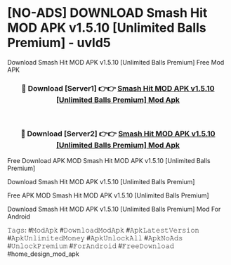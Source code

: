# [NO-ADS] DOWNLOAD Smash Hit MOD APK v1.5.10 [Unlimited Balls Premium] - uvld5
Download Smash Hit MOD APK v1.5.10 [Unlimited Balls Premium] Free Mod APK

<div align="center">
<h3>🔴 Download [Server1] 👉👉 <a href="https://apk-comot.site?title=Smash_Hit_MOD_APK_v1.5.10_[Unlimited_Balls_Premium]">Smash Hit MOD APK v1.5.10 [Unlimited Balls Premium] Mod Apk</a></h3><br>

<h3>🔴 Download [Server2] 👉👉 <a href="https://apk-comot.site?title=Smash_Hit_MOD_APK_v1.5.10_[Unlimited_Balls_Premium]">Smash Hit MOD APK v1.5.10 [Unlimited Balls Premium] Mod Apk</a></h3>
</div>


Free Download APK MOD Smash Hit MOD APK v1.5.10 [Unlimited Balls Premium]

Download Smash Hit MOD APK v1.5.10 [Unlimited Balls Premium] 

Free APK MOD Smash Hit MOD APK v1.5.10 [Unlimited Balls Premium] 

Download Smash Hit MOD APK v1.5.10 [Unlimited Balls Premium] Mod For Android

𝚃𝚊𝚐𝚜: #𝙼𝚘𝚍𝙰𝚙𝚔 #𝙳𝚘𝚠𝚗𝚕𝚘𝚊𝚍𝙼𝚘𝚍𝙰𝚙𝚔 #𝙰𝚙𝚔𝙻𝚊𝚝𝚎𝚜𝚝𝚅𝚎𝚛𝚜𝚒𝚘𝚗 #𝙰𝚙𝚔𝚄𝚗𝚕𝚒𝚖𝚒𝚝𝚎𝚍𝙼𝚘𝚗𝚎𝚢 #𝙰𝚙𝚔𝚄𝚗𝚕𝚘𝚌𝚔𝙰𝚕𝚕 #𝙰𝚙𝚔𝙽𝚘𝙰𝚍𝚜 #𝚄𝚗𝚕𝚘𝚌𝚔𝙿𝚛𝚎𝚖𝚒𝚞𝚖 #𝙵𝚘𝚛𝙰𝚗𝚍𝚛𝚘𝚒𝚍 #𝙵𝚛𝚎𝚎𝙳𝚘𝚠𝚗𝚕𝚘𝚊𝚍 #home_design_mod_apk